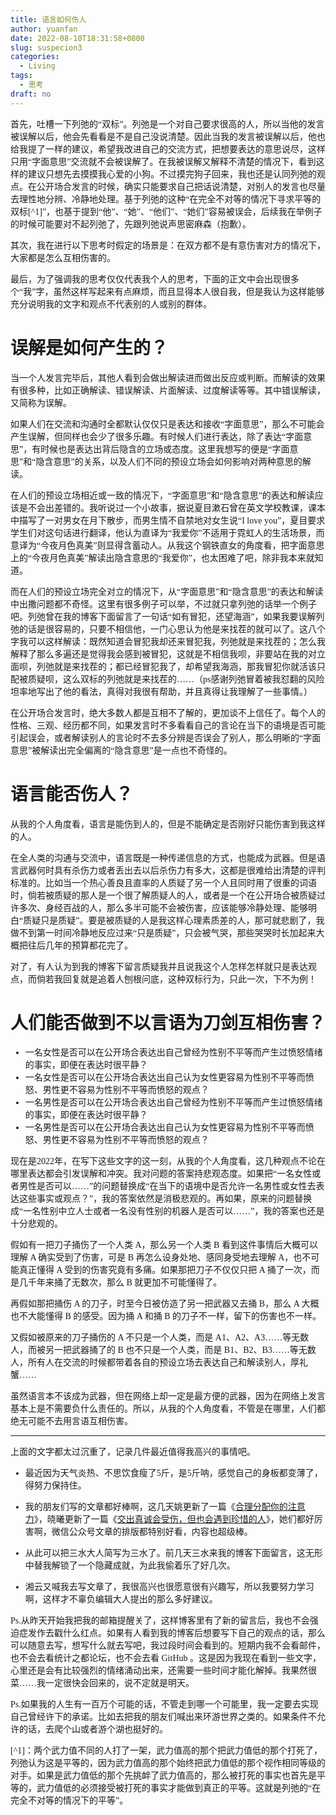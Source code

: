 ```yaml
---
title: 语言如何伤人
author: yuanfan
date: 2022-08-10T18:31:58+0800
slug: suspecion3
categories:
  - Living
tags:
  - 思考
draft: no
---
```


<font face="微软雅黑">

<!--more-->

首先，吐槽一下列弛的“双标”。列弛是一个对自己要求很高的人，所以当他的发言被误解以后，他会先看看是不是自己没说清楚。因此当我的发言被误解以后，他也给我提了一样的建议，希望我改进自己的交流方式，把想要表达的意思说尽，这样只用“字面意思”交流就不会被误解了。在我被误解又解释不清楚的情况下，看到这样的建议只想先去摸摸我心爱的小狗。不过摸完狗子回来，我也还是认同列弛的观点。在公开场合发言的时候，确实只能要求自己把话说清楚，对别人的发言也尽量去理性地分辨、冷静地处理。基于列弛的这种“在完全不对等的情况下寻求平等的双标[^1]”，也基于提到“他”、“她”、“他们”、“她们”容易被误会，后续我在举例子的时候可能要对不起列弛了，先跟列弛说声思密麻森（抱歉）。

其次，我在进行以下思考时假定的场景是：在双方都不是有意伤害对方的情况下，大家都是怎么互相伤害的。

最后，为了强调我的思考仅仅代表我个人的思考，下面的正文中会出现很多个“我”字，虽然这样写起来有点麻烦，而且显得本人很自我，但是我认为这样能够充分说明我的文字和观点不代表别的人或别的群体。

# 误解是如何产生的？

当一个人发言完毕后，其他人看到会做出解读进而做出反应或判断。而解读的效果有很多种，比如正确解读、错误解读、片面解读、过度解读等等。其中错误解读，又简称为误解。

如果人们在交流和沟通时全都默认仅仅只是表达和接收“字面意思”，那么不可能会产生误解，但同样也会少了很多乐趣。有时候人们进行表达，除了表达“字面意思”，有时候也是表达出背后隐含的立场或态度。这里我想写的便是“字面意思”和“隐含意思”的关系，以及人们不同的预设立场会如何影响对两种意思的解读。

在人们的预设立场相近或一致的情况下，“字面意思”和“隐含意思”的表达和解读应该是不会出差错的。我听说过一个小故事，据说夏目漱石曾在英文学校教课，课本中描写了一对男女在月下散步，而男生情不自禁地对女生说“I love you”，夏目要求学生们对这句话进行翻译，他认为直译为“我爱你”不适用于霓虹人的生活场景，而意译为“今夜月色真美”则显得含蓄动人。从我这个钢铁直女的角度看，把字面意思上的“今夜月色真美”解读出隐含意思的“我爱你”，也太困难了吧，除非我本来就知道。

而在人们的预设立场完全对立的情况下，从“字面意思”和“隐含意思”的表达和解读中出撒问题都不奇怪。这里有很多例子可以举，不过就只拿列弛的话举一个例子吧。列弛曾在我的博客下面留言了一句话“如有冒犯，还望海涵”，如果我要误解列弛的话是很容易的，只要不相信他，一门心思认为他是来找茬的就可以了。这八个字我可以这样解读：既然知道会冒犯我却还来冒犯我，列弛就是来找茬的；怎么我解释了那么多遍还是觉得我会感到被冒犯，这就是不相信我呗，非要站在我的对立面呗，列弛就是来找茬的；都已经冒犯我了，却希望我海涵，那我冒犯你就活该只配被质疑呗，这么双标的列弛就是来找茬的……（ps感谢列弛冒着被我怼翻的风险坦率地写出了他的看法，真得对我很有帮助，并且真得让我理解了一些事情。）

在公开场合发言时，绝大多数人都是互相不了解的，更加谈不上信任了。每个人的性格、三观、经历都不同，如果发言时不多看看自己的言论在当下的语境是否可能引起误会，或者解读别人的言论时不去多分辨是否误会了别人，那么明晰的“字面意思”被解读出完全偏离的“隐含意思”是一点也不奇怪的。

# 语言能否伤人？

从我的个人角度看，语言是能伤到人的，但是不能确定是否刚好只能伤害到我这样的人。

在全人类的沟通与交流中，语言既是一种传递信息的方式，也能成为武器。但是语言武器何时具有杀伤力或者丢出去以后杀伤力有多大，这都是很难给出清楚的评判标准的。比如当一个热心善良且直率的人质疑了另一个人且同时用了很重的词语时，倘若被质疑的那人是一个很了解质疑人的人，或者是一个在公开场合被质疑过许多次、身经百战的人，那么多半可能不会被伤害，应该能够冷静处理、能够明白“质疑只是质疑”。要是被质疑的人是我这样心理素质差的人，那可就悲剧了，我做不到第一时间冷静地反应过来“只是质疑”，只会被气哭，那些哭哭时长加起来大概把往后几年的预算都花完了。

对了，有人认为到我的博客下留言质疑我并且说我这个人怎样怎样就只是表达观点，而倘若我回复就是追着人刨根问底，这种双标行为，只此一次，下不为例！

# 人们能否做到不以言语为刀剑互相伤害？

+ 一名女性是否可以在公开场合表达出自己曾经为性别不平等而产生过愤怒情绪的事实，即便在表达时很平静？
+ 一名女性是否可以在公开场合表达出自己认为女性更容易为性别不平等而愤怒、男性更不容易为性别不平等而愤怒的观点？
+ 一名男性是否可以在公开场合表达出自己曾经为性别不平等而产生过愤怒情绪的事实，即便在表达时很平静？
+ 一名男性是否可以在公开场合表达出自己认为女性更容易为性别不平等而愤怒、男性更不容易为性别不平等而愤怒的观点？

现在是2022年，在写下这些文字的这一刻，从我的个人角度看，这几种观点不论在哪里表达都会引发误解和冲突。我对问题的答案持悲观态度。如果把“一名女性或者男性是否可以……”的问题替换成“在当下的语境中是否允许一名男性或女性去表达这些事实或观点？”，我的答案依然是消极悲观的。再如果，原来的问题替换成“一名性别中立人士或者一名没有性别的机器人是否可以……”，我的答案也还是十分悲观的。

假如有一把刀子捅伤了一个人类 A，那么另一个人类 B 看到这件事情后大概可以理解 A 确实受到了伤害，可是 B 再怎么设身处地、感同身受地去理解 A，也不可能真正懂得 A 受到的伤害究竟有多痛。如果那把刀子不仅仅只把 A 捅了一次，而是几千年来捅了无数次，那么 B 就更加不可能懂得了。

再假如那把捅伤 A 的刀子，时至今日被仿造了另一把武器又去捅 B，那么 A 大概也不大能懂得 B 的感受。因为捅 A 和捅 B 的刀子不一样，留下的伤害也不一样。

又假如被原来的刀子捅伤的 A 不只是一个人类，而是 A1、A2、A3……等无数人，而被另一把武器捅了的 B 也不只是一个人类，而是 B1、B2、B3……等无数人，所有人在交流的时候都带着各自的预设立场去表达自己和解读别人，厚礼蟹……

虽然语言本不该成为武器，但在网络上却一定是最方便的武器，因为在网络上发言基本上是不需要负什么责任的。所以，从我的个人角度看，不管是在哪里，人们都绝无可能不去用言语互相伤害。

------

上面的文字都太过沉重了，记录几件最近值得我高兴的事情吧。

+ 最近因为天气炎热、不思饮食瘦了5斤，是5斤呐，感觉自己的身板都变薄了，得努力保持住。

+ 我的朋友们写的文章都好棒啊，这几天姚更新了一篇《[合理分配你的注意力](https://mp.weixin.qq.com/s/52KKIJUtJq_3Yui_YZSW-w)》，晓曦更新了一篇《[交出真诚会受伤，但也会遇到珍惜的人](https://mp.weixin.qq.com/s/PoDMEy7qFfD6a3IsmIoZxA)》，她们都好厉害啊，微信公众号文章的排版都特别好看，内容也超级棒。

+ 从此可以把三水大人简写为三水了。前几天三水来我的博客下面留言，这无形中替我解锁了一个隐藏成就，为此我偷着乐了好几次。

+ 湘云又喊我去写文章了，我很高兴也很愿意很有兴趣写，所以我要努力学习啊，这样才不辜负编辑大人提出的那么多好建议。

Ps.从昨天开始我把我的邮箱提醒关了，这样博客里有了新的留言后，我也不会强迫症发作去戳什么红点。如果有人看到我的博客后想要写下自己的观点的话，那么可以随意去写，想写什么就去写吧，我过段时间会看到的。短期内我不会看邮件，也不会去看统计之都论坛，也不会去看 GitHub 。这是因为我现在看到一些文字，心里还是会有比较强烈的情绪涌动出来，还需要一些时间才能化解掉。我果然很菜……我一定很快会回来的，说不定就是明天。

Ps.如果我的人生有一百万个可能的话，不管走到哪一个可能里，我一定要去实现自己曾经许下的承诺。比如去把我的朋友们喊出来环游世界之类的。如果条件不允许的话，去爬个山或者游个湖也挺好的。
  
[^1]：两个武力值不同的人打了一架，武力值高的那个把武力值低的那个打死了，列弛认为这是平等的，因为武力值高的那个始终把武力值低的那个视作相同等级的对手。如果是武力值低的那个先挑衅了武力值高的，那么被打死的事实也首先是平等的，武力值低的必须接受被打死的事实才能做到真正的平等。这就是列弛的“在完全不对等的情况下的平等”。  
